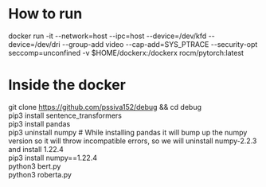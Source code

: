 # How to run
docker run -it --network=host --ipc=host --device=/dev/kfd --device=/dev/dri --group-add video --cap-add=SYS_PTRACE --security-opt seccomp=unconfined -v $HOME/dockerx:/dockerx rocm/pytorch:latest

# Inside the docker
git clone https://github.com/pssiva152/debug && cd debug <br/>
pip3 install sentence_transformers <br/>
pip3 install pandas <br/>
pip3 uninstall numpy # While installing pandas it will bump up the numpy version so it will throw incompatible errors, so we will uninstall numpy-2.2.3 and install 1.22.4 <br/>
pip3 install numpy==1.22.4 <br/>
python3 bert.py <br/>
python3 roberta.py

